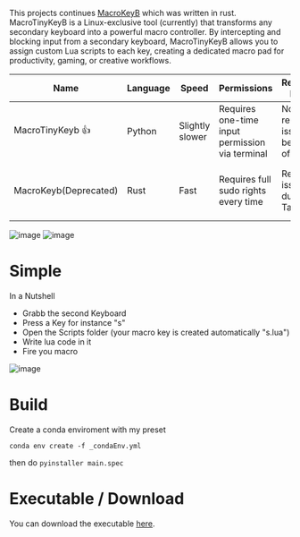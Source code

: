 This projects continues [MacroKeyB](https://github.com/spinalcord/MacroKeyB) which was written in rust.
MacroTinyKeyB is a Linux-exclusive tool (currently) that transforms any secondary keyboard into a powerful macro controller. By intercepting and blocking input from a secondary keyboard, MacroTinyKeyB allows you to assign custom Lua scripts to each key, creating a dedicated macro pad for productivity, gaming, or creative workflows.

| Name            | Language | Speed           | Permissions                             | Rendering Issues                  | Complexity           | Compatiblity          |
|------------------|----------|------------------|----------------------------------------|-----------------------------------|----------------------|----------------------|
| MacroTinyKeyb 👍   | Python   | Slightly slower   | Requires one-time input permission via terminal      | No rendering issues because of Qt | Low complexity       | x11/xwayland
| MacroKeyb(Deprecated)        | Rust     | Fast             | Requires full sudo rights every time   | Rendering issues due to Tauri    | Very complicated duo to Rust safe threading      | x11/wayland


![image](https://github.com/user-attachments/assets/5fa86ad9-30f9-48ee-8476-2f2e61763477)
![image](https://github.com/user-attachments/assets/5be67c80-e135-4018-bd0f-4e76e4dead37)

# Simple
In a Nutshell
- Grabb the second Keyboard
- Press a Key for instance "s"
- Open the Scripts folder (your macro key is created automatically "s.lua")
- Write lua code in it
- Fire you macro

![image](https://github.com/user-attachments/assets/eec4cf30-2f17-44c8-8fbf-809a144da81a)

# Build

Create a conda enviroment with my preset

```
conda env create -f _condaEnv.yml
```
then do `pyinstaller main.spec`

# Executable / Download

You can download the executable [here](https://github.com/spinalcord/MacroTinyKeyB/releases/tag/Rlease).
